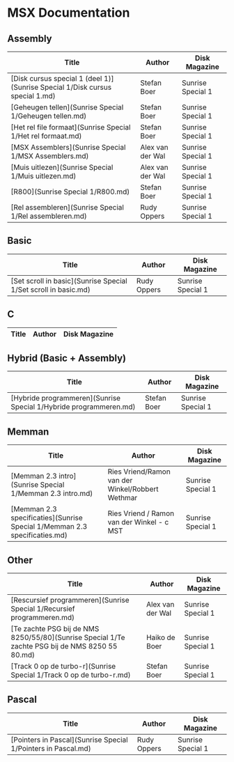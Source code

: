 # MSX Documentation

## Assembly

| Title        | Author           | Disk Magazine |
| ---          | ---             | ---          |
| [Disk cursus special 1 (deel 1)](Sunrise Special 1/Disk cursus special 1.md) | Stefan Boer | Sunrise Special 1 |
| [Geheugen tellen](Sunrise Special 1/Geheugen tellen.md) | Stefan Boer | Sunrise Special 1 |
| [Het rel file formaat](Sunrise Special 1/Het rel formaat.md) | Stefan Boer | Sunrise Special 1 |
| [MSX Assemblers](Sunrise Special 1/MSX Assemblers.md) | Alex van der Wal | Sunrise Special 1 |
| [Muis uitlezen](Sunrise Special 1/Muis uitlezen.md) | Alex van der Wal | Sunrise Special 1 |
| [R800](Sunrise Special 1/R800.md) | Stefan Boer | Sunrise Special 1 |
| [Rel assembleren](Sunrise Special 1/Rel assembleren.md) | Rudy Oppers | Sunrise Special 1 |

## Basic

| Title        | Author           | Disk Magazine |
| ---          | ---              | ---          |
| [Set scroll in basic](Sunrise Special 1/Set scroll in basic.md) | Rudy Oppers | Sunrise Special 1 |

## C
| Title        | Author           | Disk Magazine |
| ---          | ---             | ---          |


## Hybrid (Basic + Assembly)

| Title        | Author           | Disk Magazine |
| ---          | ---             | ---          |
| [Hybride programmeren](Sunrise Special 1/Hybride programmeren.md) | Stefan Boer | Sunrise Special 1 |

## Memman

| Title        | Author           | Disk Magazine |
| ---          | ---              | ---          |
| [Memman 2.3 intro](Sunrise Special 1/Memman 2.3 intro.md) | Ries Vriend/Ramon van der Winkel/Robbert Wethmar | Sunrise Special 1 |
| [Memman 2.3 specificaties](Sunrise Special 1/Memman 2.3 specificaties.md) | Ries Vriend / Ramon van der Winkel - c  MST | Sunrise Special 1 |

## Other

| Title        | Author           | Disk Magazine |
| ---          | ---              | ---          |
| [Rescursief programmeren](Sunrise Special 1/Recursief programmeren.md) | Alex van der Wal | Sunrise Special 1 |
| [Te zachte PSG bij de NMS 8250/55/80](Sunrise Special 1/Te zachte PSG bij de NMS 8250 55 80.md) | Haiko de Boer | Sunrise Special 1 |
| [Track 0 op de turbo-r](Sunrise Special 1/Track 0 op de turbo-r.md) | Stefan Boer | Sunrise Special 1 |

## Pascal

| Title        | Author           | Disk Magazine |
| ---          | ---              | ---          |
| [Pointers in Pascal](Sunrise Special 1/Pointers in Pascal.md) | Rudy Oppers | Sunrise Special 1 |
